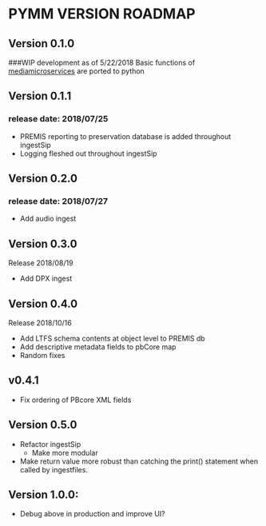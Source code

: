 # PYMM VERSION ROADMAP

## Version 0.1.0
###WIP development as of 5/22/2018
Basic functions of [mediamicroservices](https://github.com/mediamicroservices/mm) are ported to python

## Version 0.1.1
### release date: 2018/07/25
* PREMIS reporting to preservation database is added throughout ingestSip
* Logging fleshed out throughout ingestSip

## Version 0.2.0
### release date: 2018/07/27
* Add audio ingest

## Version 0.3.0
Release 2018/08/19
* Add DPX ingest

## Version 0.4.0
Release 2018/10/16
* Add LTFS schema contents at object level to PREMIS db
* Add descriptive metadata fields to pbCore map
* Random fixes

## v0.4.1
* Fix ordering of PBcore XML fields

## Version 0.5.0
* Refactor ingestSip
  * Make more modular
* Make return value more robust than catching the print() statement when called by ingestfiles.

## Version 1.0.0:
* Debug above in production and improve UI?
